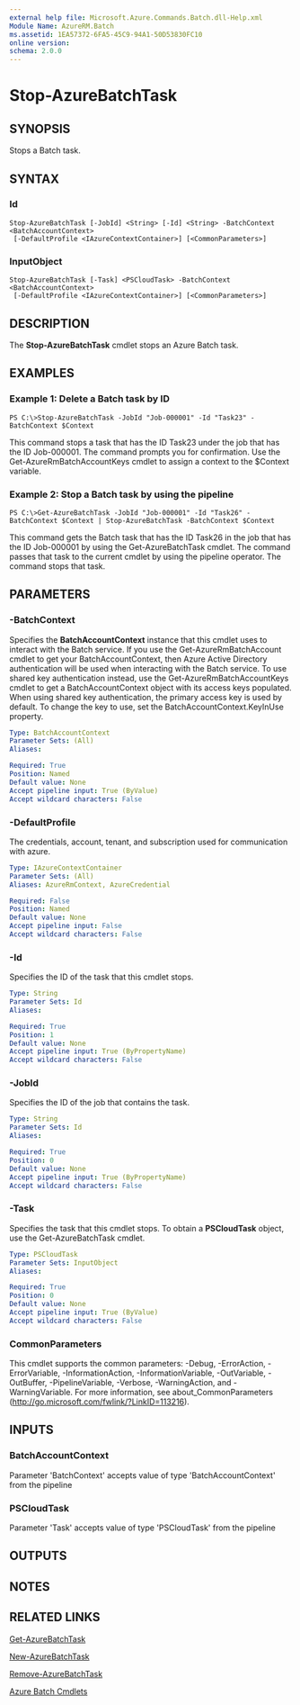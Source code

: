 ```yaml
---
external help file: Microsoft.Azure.Commands.Batch.dll-Help.xml
Module Name: AzureRM.Batch
ms.assetid: 1EA57372-6FA5-45C9-94A1-50D53830FC10
online version: 
schema: 2.0.0
---
```


# Stop-AzureBatchTask

## SYNOPSIS
Stops a Batch task.

## SYNTAX

### Id
```
Stop-AzureBatchTask [-JobId] <String> [-Id] <String> -BatchContext <BatchAccountContext>
 [-DefaultProfile <IAzureContextContainer>] [<CommonParameters>]
```

### InputObject
```
Stop-AzureBatchTask [-Task] <PSCloudTask> -BatchContext <BatchAccountContext>
 [-DefaultProfile <IAzureContextContainer>] [<CommonParameters>]
```

## DESCRIPTION
The **Stop-AzureBatchTask** cmdlet stops an Azure Batch task.

## EXAMPLES

### Example 1: Delete a Batch task by ID
```
PS C:\>Stop-AzureBatchTask -JobId "Job-000001" -Id "Task23" -BatchContext $Context
```

This command stops a task that has the ID Task23 under the job that has the ID Job-000001.
The command prompts you for confirmation.
Use the Get-AzureRmBatchAccountKeys cmdlet to assign a context to the $Context variable.

### Example 2: Stop a Batch task by using the pipeline
```
PS C:\>Get-AzureBatchTask -JobId "Job-000001" -Id "Task26" -BatchContext $Context | Stop-AzureBatchTask -BatchContext $Context
```

This command gets the Batch task that has the ID Task26 in the job that has the ID Job-000001 by using the Get-AzureBatchTask cmdlet.
The command passes that task to the current cmdlet by using the pipeline operator.
The command stops that task.

## PARAMETERS

### -BatchContext
Specifies the **BatchAccountContext** instance that this cmdlet uses to interact with the Batch service.
If you use the Get-AzureRmBatchAccount cmdlet to get your BatchAccountContext, then Azure Active Directory authentication will be used when interacting with the Batch service. To use shared key authentication instead, use the Get-AzureRmBatchAccountKeys cmdlet to get a BatchAccountContext object with its access keys populated. When using shared key authentication, the primary access key is used by default. To change the key to use, set the BatchAccountContext.KeyInUse property.

```yaml
Type: BatchAccountContext
Parameter Sets: (All)
Aliases: 

Required: True
Position: Named
Default value: None
Accept pipeline input: True (ByValue)
Accept wildcard characters: False
```

### -DefaultProfile
The credentials, account, tenant, and subscription used for communication with azure.

```yaml
Type: IAzureContextContainer
Parameter Sets: (All)
Aliases: AzureRmContext, AzureCredential

Required: False
Position: Named
Default value: None
Accept pipeline input: False
Accept wildcard characters: False
```

### -Id
Specifies the ID of the task that this cmdlet stops.

```yaml
Type: String
Parameter Sets: Id
Aliases: 

Required: True
Position: 1
Default value: None
Accept pipeline input: True (ByPropertyName)
Accept wildcard characters: False
```

### -JobId
Specifies the ID of the job that contains the task.

```yaml
Type: String
Parameter Sets: Id
Aliases: 

Required: True
Position: 0
Default value: None
Accept pipeline input: True (ByPropertyName)
Accept wildcard characters: False
```

### -Task
Specifies the task that this cmdlet stops.
To obtain a **PSCloudTask** object, use the Get-AzureBatchTask cmdlet.

```yaml
Type: PSCloudTask
Parameter Sets: InputObject
Aliases: 

Required: True
Position: 0
Default value: None
Accept pipeline input: True (ByValue)
Accept wildcard characters: False
```

### CommonParameters
This cmdlet supports the common parameters: -Debug, -ErrorAction, -ErrorVariable, -InformationAction, -InformationVariable, -OutVariable, -OutBuffer, -PipelineVariable, -Verbose, -WarningAction, and -WarningVariable. For more information, see about_CommonParameters (http://go.microsoft.com/fwlink/?LinkID=113216).

## INPUTS

### BatchAccountContext
Parameter 'BatchContext' accepts value of type 'BatchAccountContext' from the pipeline

### PSCloudTask
Parameter 'Task' accepts value of type 'PSCloudTask' from the pipeline

## OUTPUTS

## NOTES

## RELATED LINKS

[Get-AzureBatchTask](./Get-AzureBatchTask.md)

[New-AzureBatchTask](./New-AzureBatchTask.md)

[Remove-AzureBatchTask](./Remove-AzureBatchTask.md)

[Azure Batch Cmdlets](./AzureRM.Batch.md)


